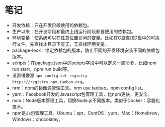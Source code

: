 # 笔记

- 开发依赖：只在开发阶段使用的依赖包。
- 生产以来：在开发阶段和最终上线运行阶段都要使用的依赖包。
- 环境变量：使系统可以在任意位置访问的变量。比如在C盘查找D盘中的可执行文件。先查找本目录下有无，无查找环境变量。
- package-lock：锁定依赖包的版本，防止不同的开发环境安装不同的依赖包版本。
- scripts：在package.json中的scripts字段中可以定义一些命令，比如npm run start，npm run build等。
- 设置镜像源 `npm config set registry https://registry.npm.taobao.org`。
- nrm：npm的镜像源管理工具。nrm use taobao。npm config list。
- yarn：Facebook开发的Javascript包管理工具，比npm更快，更安全。
- nvm：Node版本管理工具，切换Node.js不同版本。类似于Docker：容器化技术。
- npm是Js包管理工具。Ubuntu：apt，CentOS：yum，Mac：Homebrew，Windows：chocolatey。
